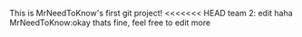 This is MrNeedToKnow's first git project!
<<<<<<< HEAD
team 2: edit haha
MrNeedToKnow:okay thats fine, feel free to edit more